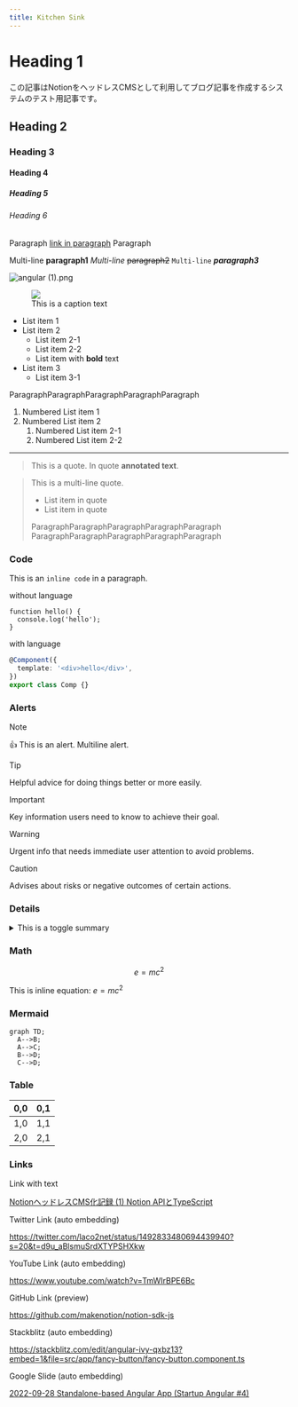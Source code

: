 ```yaml
---
title: Kitchen Sink
---
```


# Heading 1

この記事はNotionをヘッドレスCMSとして利用してブログ記事を作成するシステムのテスト用記事です。

## Heading 2

### Heading 3

#### Heading 4

##### Heading 5

###### Heading 6

Paragraph [link in paragraph](https://www.google.com) Paragraph

Multi-line **paragraph1**
_Multi-line_ ~~paragraph2~~
`Multi-line` **_paragraph3_**

![angular (1).png](https://placehold.co/600x400)

<figure>
  <img src="https://placehold.co/600x400">
  <figcaption>This is a caption text</figcaption>
</figure>

- List item 1
- List item 2
  - List item 2-1
  - List item 2-2
  - List item with **bold** text
- List item 3
  - List item 3-1

ParagraphParagraphParagraphParagraphParagraph

1. Numbered List item 1
2. Numbered List item 2
   1. Numbered List item 2-1
   2. Numbered List item 2-2

---

> This is a quote. In quote **annotated text**.

> This is a multi-line quote.
>
> - List item in quote
> - List item in quote
>
> ParagraphParagraphParagraphParagraphParagraph
> ParagraphParagraphParagraphParagraphParagraph

### Code

This is an `inline code` in a paragraph.

without language

```
function hello() {
  console.log('hello');
}
```

with language

```ts
@Component({
  template: '<div>hello</div>',
})
export class Comp {}
```

### Alerts

> [!NOTE]
> :+1: This is an alert.
> Multiline alert.

> [!TIP]
> Helpful advice for doing things better or more easily.

> [!IMPORTANT]
> Key information users need to know to achieve their goal.

> [!WARNING]
> Urgent info that needs immediate user attention to avoid problems.

> [!CAUTION]
> Advises about risks or negative outcomes of certain actions.

### Details

<details>

<summary> This is a toggle summary </summary>

### Inner toggle

Here is the _inner toggle._
Image in toggle
![](https://placehold.co/600x400)

</details>

### Math

$$
e=mc^2
$$

This is inline equation: $e=mc^2$

### Mermaid

```mermaid
graph TD;
  A-->B;
  A-->C;
  B-->D;
  C-->D;
```

### Table

| 0,0 | 0,1 |
| --- | --- |
| 1,0 | 1,1 |
| 2,0 | 2,1 |

### Links

Link with text

[NotionヘッドレスCMS化記録 (1) Notion APIとTypeScript](https://blog.lacolaco.net/2022/02/notion-headless-cms-1/)

Twitter Link (auto embedding)

https://twitter.com/laco2net/status/1492833480694439940?s=20&t=d9u_aBlsmuSrdXTYPSHXkw

YouTube Link (auto embedding)

https://www.youtube.com/watch?v=TmWIrBPE6Bc

GitHub Link (preview)

https://github.com/makenotion/notion-sdk-js

Stackblitz (auto embedding)

https://stackblitz.com/edit/angular-ivy-qxbz13?embed=1&file=src/app/fancy-button/fancy-button.component.ts

Google Slide (auto embedding)

[2022-09-28 Standalone-based Angular App (Startup Angular #4)](https://docs.google.com/presentation/d/e/2PACX-1vRI8Y64QSxw7obQQ_B6Zztyf6NvumARR2t6rWDLpipqcXfBeSssi63dsut3PUCQyUeLj6chqlO7ODOT/pub)
